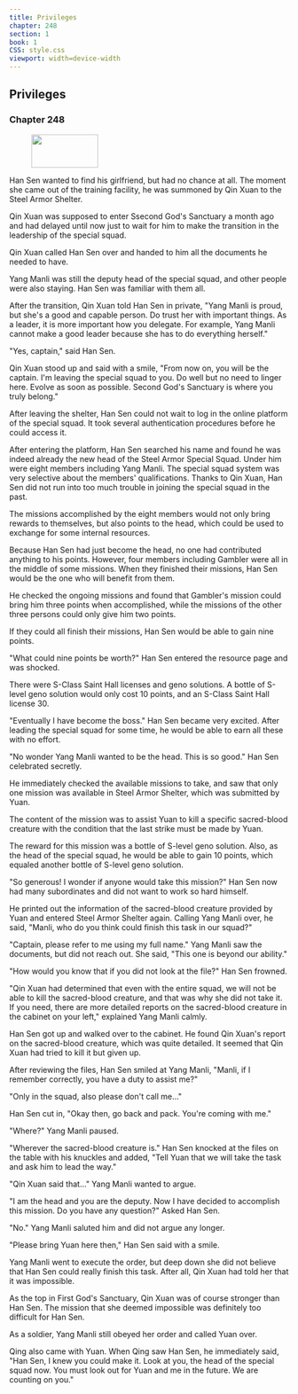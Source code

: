 ```yaml
---
title: Privileges
chapter: 248
section: 1
book: 1
CSS: style.css
viewport: width=device-width
---
```


## Privileges

### Chapter 248

<figure>
	<img src="../Images/gem.gif" alt="" id="gem" width="120" height="60" />
</figure>

Han Sen wanted to find his girlfriend, but had no chance at all. The moment she came out of the training facility, he was summoned by Qin Xuan to the Steel Armor Shelter.

Qin Xuan was supposed to enter Ssecond God's Sanctuary a month ago and had delayed until now just to wait for him to make the transition in the leadership of the special squad.

Qin Xuan called Han Sen over and handed to him all the documents he needed to have.

Yang Manli was still the deputy head of the special squad, and other people were also staying. Han Sen was familiar with them all.

After the transition, Qin Xuan told Han Sen in private, "Yang Manli is proud, but she's a good and capable person. Do trust her with important things. As a leader, it is more important how you delegate. For example, Yang Manli cannot make a good leader because she has to do everything herself."

"Yes, captain," said Han Sen.

Qin Xuan stood up and said with a smile, "From now on, you will be the captain. I'm leaving the special squad to you. Do well but no need to linger here. Evolve as soon as possible. Second God's Sanctuary is where you truly belong."

After leaving the shelter, Han Sen could not wait to log in the online platform of the special squad. It took several authentication procedures before he could access it.

After entering the platform, Han Sen searched his name and found he was indeed already the new head of the Steel Armor Special Squad. Under him were eight members including Yang Manli. The special squad system was very selective about the members' qualifications. Thanks to Qin Xuan, Han Sen did not run into too much trouble in joining the special squad in the past.

The missions accomplished by the eight members would not only bring rewards to themselves, but also points to the head, which could be used to exchange for some internal resources.

Because Han Sen had just become the head, no one had contributed anything to his points. However, four members including Gambler were all in the middle of some missions. When they finished their missions, Han Sen would be the one who will benefit from them.

He checked the ongoing missions and found that Gambler's mission could bring him three points when accomplished, while the missions of the other three persons could only give him two points.

If they could all finish their missions, Han Sen would be able to gain nine points.

"What could nine points be worth?" Han Sen entered the resource page and was shocked.

There were S-Class Saint Hall licenses and geno solutions. A bottle of S-level geno solution would only cost 10 points, and an S-Class Saint Hall license 30.

"Eventually I have become the boss." Han Sen became very excited. After leading the special squad for some time, he would be able to earn all these with no effort.

"No wonder Yang Manli wanted to be the head. This is so good." Han Sen celebrated secretly.

He immediately checked the available missions to take, and saw that only one mission was available in Steel Armor Shelter, which was submitted by Yuan.

The content of the mission was to assist Yuan to kill a specific sacred-blood creature with the condition that the last strike must be made by Yuan.

The reward for this mission was a bottle of S-level geno solution. Also, as the head of the special squad, he would be able to gain 10 points, which equaled another bottle of S-level geno solution.

"So generous! I wonder if anyone would take this mission?" Han Sen now had many subordinates and did not want to work so hard himself.

He printed out the information of the sacred-blood creature provided by Yuan and entered Steel Armor Shelter again. Calling Yang Manli over, he said, "Manli, who do you think could finish this task in our squad?"

"Captain, please refer to me using my full name." Yang Manli saw the documents, but did not reach out. She said, "This one is beyond our ability."

"How would you know that if you did not look at the file?" Han Sen frowned.

"Qin Xuan had determined that even with the entire squad, we will not be able to kill the sacred-blood creature, and that was why she did not take it. If you need, there are more detailed reports on the sacred-blood creature in the cabinet on your left," explained Yang Manli calmly.

Han Sen got up and walked over to the cabinet. He found Qin Xuan's report on the sacred-blood creature, which was quite detailed. It seemed that Qin Xuan had tried to kill it but given up.

After reviewing the files, Han Sen smiled at Yang Manli, "Manli, if I remember correctly, you have a duty to assist me?"

"Only in the squad, also please don't call me…"

Han Sen cut in, "Okay then, go back and pack. You're coming with me."

"Where?" Yang Manli paused.

"Wherever the sacred-blood creature is." Han Sen knocked at the files on the table with his knuckles and added, "Tell Yuan that we will take the task and ask him to lead the way."

"Qin Xuan said that…" Yang Manli wanted to argue.

"I am the head and you are the deputy. Now I have decided to accomplish this mission. Do you have any question?" Asked Han Sen.

"No." Yang Manli saluted him and did not argue any longer.

"Please bring Yuan here then," Han Sen said with a smile.

Yang Manli went to execute the order, but deep down she did not believe that Han Sen could really finish this task. After all, Qin Xuan had told her that it was impossible.

As the top in First God's Sanctuary, Qin Xuan was of course stronger than Han Sen. The mission that she deemed impossible was definitely too difficult for Han Sen.

As a soldier, Yang Manli still obeyed her order and called Yuan over.

Qing also came with Yuan. When Qing saw Han Sen, he immediately said, "Han Sen, I knew you could make it. Look at you, the head of the special squad now. You must look out for Yuan and me in the future. We are counting on you."
